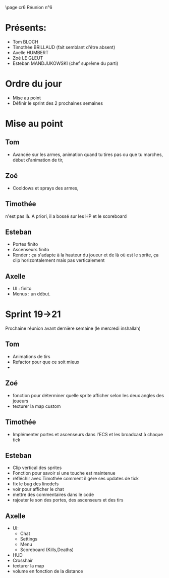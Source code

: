 \page cr6 Réunion n°6

# Présents:

- Tom BLOCH
- Timothée BRILLAUD (fait semblant d'être absent)
- Axelle HUMBERT
- Zoé LE GLEUT
- Esteban MANDJUKOWSKI (chef suprême du parti)

# Ordre du jour

- Mise au point
- Définir le sprint des 2 prochaines semaines

# Mise au point

## Tom 

- Avancée sur les armes, animation quand tu tires pas ou que tu marches, début d'animation de tir,

## Zoé

- Cooldows et sprays des armes,

## Timothée

n'est pas là. A priori, il a bossé sur les HP et le scoreboard

## Esteban

- Portes finito 
- Ascenseurs finito
- Render : ça s'adapte à la hauteur du joueur et de là où est le sprite, ça clip horizontalement mais pas verticalement

## Axelle

- UI : finito 
- Menus : un début. 

# Sprint 19->21

Prochaine réunion avant dernière semaine (le mercredi inshallah)

## Tom

- Animations de tirs 
- Refactor pour que ce soit mieux 
- 
## Zoé 

- fonction pour déterminer quelle sprite afficher selon les deux angles des joueurs 
- texturer la map custom

## Timothée

- Implémenter portes et ascenseurs dans l'ECS et les broadcast à chaque tick 

## Esteban

- Clip vertical des sprites
- Fonction pour savoir si une touche est maintenue 
- réfléchir avec Timothée comment il gère ses updates de tick 
- fix le bug des linedefs 
- voir pour afficher le chat 
- mettre des commentaires dans le code
- rajouter le son des portes, des ascenseurs et des tirs


## Axelle

- UI:
  - Chat
  - Settings
  - Menu
  - Scoreboard (Kills,Deaths)
- HUD
- Crosshair
- texturer la map
- volume en fonction de la distance